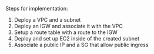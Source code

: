 Steps for implementation:
1. Deploy a VPC and a subnet
2. Deploy an IGW and associate it with the VPC
3. Setup a route table with a route to the IGW
4. Deploy and set up EC2 inside of the created subnet
5. Associate a public IP and a SG that allow public ingress
